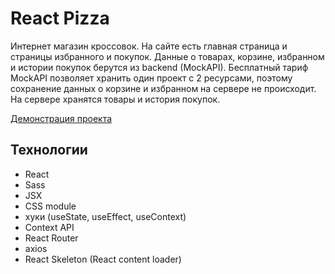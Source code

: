 # React Pizza

Интернет магазин кроссовок. На сайте есть главная страница и страницы избранного и покупок. Данные о товарах, корзине, избранном и истории покупок берутся из backend (MockAPI). Бесплатный тариф MockAPI позволяет хранить один проект с 2 ресурсами, поэтому сохранение данных о корзине и избранном на сервере не происходит. На сервере хранятся товары и история покупок.

[Демонстрация проекта](https://condor-r.github.io/react-sneakers/)

## Технологии

- React
- Sass
- JSX
- CSS module
- хуки (useState, useEffect, useContext)
- Context API
- React Router
- axios
- React Skeleton (React content loader)
